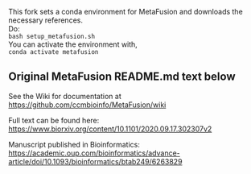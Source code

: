 This fork sets a conda environment for MetaFusion and downloads the necessary references.  
Do:  
`bash setup_metafusion.sh`  
You can activate the environment with,  
`conda activate metafusion`  

## Original MetaFusion README.md text below
See the Wiki for documentation at https://github.com/ccmbioinfo/MetaFusion/wiki

Full text can be found here: https://www.biorxiv.org/content/10.1101/2020.09.17.302307v2

Manuscript published in Bioinformatics: https://academic.oup.com/bioinformatics/advance-article/doi/10.1093/bioinformatics/btab249/6263829

